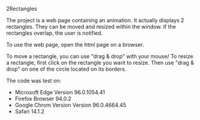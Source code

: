 2Rectangles

The project is a web page containing an animation.
It actually displays 2 rectangles. They can be moved and resized within the window.
If the rectangles overlap, the user is notified.

To use the web page, open the html page on a browser.

To move a rectangle, you can use "drag & drop" with your mouse/
To resize a rectangle, first click on the rectangle you want to resize. Then use "drag & drop" on one of the circle located on its borders.

The code was test on:
* Microsoft Edge Version 96.0.1054.41
* Firefox Browser 94.0.2 
* Google Chrom Version Version 96.0.4664.45
* Safari 14.1.2
